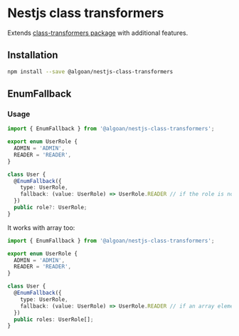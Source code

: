 # Nestjs class transformers

Extends [class-transformers package](https://github.com/typestack/class-transformer) with additional features.

## Installation

```bash
npm install --save @algoan/nestjs-class-transformers
```

## EnumFallback

### Usage

```ts
import { EnumFallback } from '@algoan/nestjs-class-transformers';

export enum UserRole {
  ADMIN = 'ADMIN',
  READER = 'READER',
}

class User {
  @EnumFallback({
    type: UserRole,
    fallback: (value: UserRole) => UserRole.READER // if the role is not "ADMIN" or "READER", then the role will be "READER".
  })
  public role?: UserRole;
}
```

It works with array too:
```ts
import { EnumFallback } from '@algoan/nestjs-class-transformers';

export enum UserRole {
  ADMIN = 'ADMIN',
  READER = 'READER',
}

class User {
  @EnumFallback({
    type: UserRole,
    fallback: (value: UserRole) => UserRole.READER // if an array element is not "ADMIN" or "READER", then the role will be "READER".
  })
  public roles: UserRole[];
}
```
